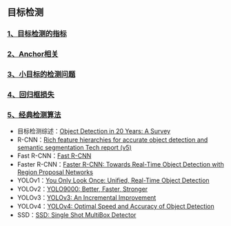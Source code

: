 ## 目标检测

### [1、目标检测的指标](1、目标检测的指标)

### [2、Anchor相关](2、Anchor相关)

### [3、小目标的检测问题](3、小目标的检测问题)

### [4、回归框损失](4、回归框损失)

### [5、经典检测算法](5、经典检测算法)

- 目标检测综述：[Object Detection in 20 Years: A Survey](https://arxiv.org/pdf/1905.05055.pdf)
- R-CNN：[Rich feature hierarchies for accurate object detection and semantic segmentation Tech report (v5)](https://arxiv.org/pdf/1311.2524.pdf)
- Fast R-CNN：[Fast R-CNN](https://arxiv.org/pdf/1504.08083.pdf)
- Faster R-CNN：[Faster R-CNN: Towards Real-Time Object Detection with Region Proposal Networks](https://arxiv.org/pdf/1506.01497.pdf)
- YOLOv1：[You Only Look Once: Unified, Real-Time Object Detection](https://arxiv.org/pdf/1506.02640.pdf)
- YOLOv2：[YOLO9000: Better, Faster, Stronger](https://arxiv.org/pdf/1612.08242.pdf)
- YOLOv3：[YOLOv3: An Incremental Improvement](https://pjreddie.com/media/files/papers/YOLOv3.pdf)
- YOLOv4：[YOLOv4: Optimal Speed and Accuracy of Object Detection](https://arxiv.org/pdf/2004.10934.pdf)
- SSD：[SSD: Single Shot MultiBox Detector](https://arxiv.org/pdf/1512.02325.pdf)
